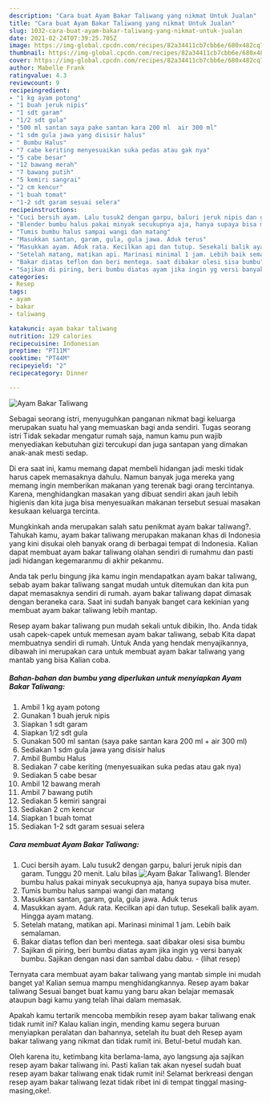 ```yaml
---
description: "Cara buat Ayam Bakar Taliwang yang nikmat Untuk Jualan"
title: "Cara buat Ayam Bakar Taliwang yang nikmat Untuk Jualan"
slug: 1032-cara-buat-ayam-bakar-taliwang-yang-nikmat-untuk-jualan
date: 2021-02-24T07:39:25.705Z
image: https://img-global.cpcdn.com/recipes/82a34411cb7cbb6e/680x482cq70/ayam-bakar-taliwang-foto-resep-utama.jpg
thumbnail: https://img-global.cpcdn.com/recipes/82a34411cb7cbb6e/680x482cq70/ayam-bakar-taliwang-foto-resep-utama.jpg
cover: https://img-global.cpcdn.com/recipes/82a34411cb7cbb6e/680x482cq70/ayam-bakar-taliwang-foto-resep-utama.jpg
author: Mabelle Frank
ratingvalue: 4.3
reviewcount: 9
recipeingredient:
- "1 kg ayam potong"
- "1 buah jeruk nipis"
- "1 sdt garam"
- "1/2 sdt gula"
- "500 ml santan saya pake santan kara 200 ml  air 300 ml"
- "1 sdm gula jawa yang disisir halus"
- " Bumbu Halus"
- "7 cabe keriting menyesuaikan suka pedas atau gak nya"
- "5 cabe besar"
- "12 bawang merah"
- "7 bawang putih"
- "5 kemiri sangrai"
- "2 cm kencur"
- "1 buah tomat"
- "1-2 sdt garam sesuai selera"
recipeinstructions:
- "Cuci bersih ayam. Lalu tusuk2 dengan garpu, baluri jeruk nipis dan garam. Tunggu 20 menit. Lalu bilas"
- "Blender bumbu halus pakai minyak secukupnya aja, hanya supaya bisa muter."
- "Tumis bumbu halus sampai wangi dan matang"
- "Masukkan santan, garam, gula, gula jawa. Aduk terus"
- "Masukkan ayam. Aduk rata. Kecilkan api dan tutup. Sesekali balik ayam. Hingga ayam matang."
- "Setelah matang, matikan api. Marinasi minimal 1 jam. Lebih baik semalaman."
- "Bakar diatas teflon dan beri mentega. saat dibakar olesi sisa bumbu"
- "Sajikan di piring, beri bumbu diatas ayam jika ingin yg versi banyak bumbu. Sajikan dengan nasi dan sambal dabu dabu.           (lihat resep)"
categories:
- Resep
tags:
- ayam
- bakar
- taliwang

katakunci: ayam bakar taliwang 
nutrition: 129 calories
recipecuisine: Indonesian
preptime: "PT11M"
cooktime: "PT44M"
recipeyield: "2"
recipecategory: Dinner

---
```



![Ayam Bakar Taliwang](https://img-global.cpcdn.com/recipes/82a34411cb7cbb6e/680x482cq70/ayam-bakar-taliwang-foto-resep-utama.jpg)

Sebagai seorang istri, menyuguhkan panganan nikmat bagi keluarga merupakan suatu hal yang memuaskan bagi anda sendiri. Tugas seorang istri Tidak sekadar mengatur rumah saja, namun kamu pun wajib menyediakan kebutuhan gizi tercukupi dan juga santapan yang dimakan anak-anak mesti sedap.

Di era  saat ini, kamu memang dapat membeli hidangan jadi meski tidak harus capek memasaknya dahulu. Namun banyak juga mereka yang memang ingin memberikan makanan yang terenak bagi orang tercintanya. Karena, menghidangkan masakan yang dibuat sendiri akan jauh lebih higienis dan kita juga bisa menyesuaikan makanan tersebut sesuai masakan kesukaan keluarga tercinta. 



Mungkinkah anda merupakan salah satu penikmat ayam bakar taliwang?. Tahukah kamu, ayam bakar taliwang merupakan makanan khas di Indonesia yang kini disukai oleh banyak orang di berbagai tempat di Indonesia. Kalian dapat membuat ayam bakar taliwang olahan sendiri di rumahmu dan pasti jadi hidangan kegemaranmu di akhir pekanmu.

Anda tak perlu bingung jika kamu ingin mendapatkan ayam bakar taliwang, sebab ayam bakar taliwang sangat mudah untuk ditemukan dan kita pun dapat memasaknya sendiri di rumah. ayam bakar taliwang dapat dimasak dengan beraneka cara. Saat ini sudah banyak banget cara kekinian yang membuat ayam bakar taliwang lebih mantap.

Resep ayam bakar taliwang pun mudah sekali untuk dibikin, lho. Anda tidak usah capek-capek untuk memesan ayam bakar taliwang, sebab Kita dapat membuatnya sendiri di rumah. Untuk Anda yang hendak menyajikannya, dibawah ini merupakan cara untuk membuat ayam bakar taliwang yang mantab yang bisa Kalian coba.

<!--inarticleads1-->

##### Bahan-bahan dan bumbu yang diperlukan untuk menyiapkan Ayam Bakar Taliwang:

1. Ambil 1 kg ayam potong
1. Gunakan 1 buah jeruk nipis
1. Siapkan 1 sdt garam
1. Siapkan 1/2 sdt gula
1. Gunakan 500 ml santan (saya pake santan kara 200 ml + air 300 ml)
1. Sediakan 1 sdm gula jawa yang disisir halus
1. Ambil  Bumbu Halus
1. Sediakan 7 cabe keriting (menyesuaikan suka pedas atau gak nya)
1. Sediakan 5 cabe besar
1. Ambil 12 bawang merah
1. Ambil 7 bawang putih
1. Sediakan 5 kemiri sangrai
1. Sediakan 2 cm kencur
1. Siapkan 1 buah tomat
1. Sediakan 1-2 sdt garam sesuai selera




<!--inarticleads2-->

##### Cara membuat Ayam Bakar Taliwang:

1. Cuci bersih ayam. Lalu tusuk2 dengan garpu, baluri jeruk nipis dan garam. Tunggu 20 menit. Lalu bilas
<img src="https://img-global.cpcdn.com/steps/26b3746fc45534bd/160x128cq70/ayam-bakar-taliwang-langkah-memasak-1-foto.jpg" alt="Ayam Bakar Taliwang">1. Blender bumbu halus pakai minyak secukupnya aja, hanya supaya bisa muter.
1. Tumis bumbu halus sampai wangi dan matang
1. Masukkan santan, garam, gula, gula jawa. Aduk terus
1. Masukkan ayam. Aduk rata. Kecilkan api dan tutup. Sesekali balik ayam. Hingga ayam matang.
1. Setelah matang, matikan api. Marinasi minimal 1 jam. Lebih baik semalaman.
1. Bakar diatas teflon dan beri mentega. saat dibakar olesi sisa bumbu
1. Sajikan di piring, beri bumbu diatas ayam jika ingin yg versi banyak bumbu. Sajikan dengan nasi dan sambal dabu dabu. -           (lihat resep)




Ternyata cara membuat ayam bakar taliwang yang mantab simple ini mudah banget ya! Kalian semua mampu menghidangkannya. Resep ayam bakar taliwang Sesuai banget buat kamu yang baru akan belajar memasak ataupun bagi kamu yang telah lihai dalam memasak.

Apakah kamu tertarik mencoba membikin resep ayam bakar taliwang enak tidak rumit ini? Kalau kalian ingin, mending kamu segera buruan menyiapkan peralatan dan bahannya, setelah itu buat deh Resep ayam bakar taliwang yang nikmat dan tidak rumit ini. Betul-betul mudah kan. 

Oleh karena itu, ketimbang kita berlama-lama, ayo langsung aja sajikan resep ayam bakar taliwang ini. Pasti kalian tak akan nyesel sudah buat resep ayam bakar taliwang enak tidak rumit ini! Selamat berkreasi dengan resep ayam bakar taliwang lezat tidak ribet ini di tempat tinggal masing-masing,oke!.

